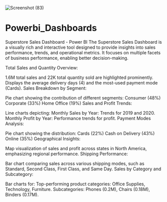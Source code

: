 ![Screenshot (83)](https://github.com/user-attachments/assets/2e853b19-571d-41d7-af28-1fc5d051e60f)
# Powerbi_Dashboards
Superstore Sales Dashboard - Power BI The Superstore Sales Dashboard is a visually rich and interactive tool designed to provide insights into sales performance, trends, and operational metrics. It focuses on multiple facets of business performance, enabling better decision-making.


Total Sales and Quantity Overview:

1.6M total sales and 22K total quantity sold are highlighted prominently.
Displays the average delivery days (4) and the most-used payment mode (Cards).
Sales Breakdown by Segment:

Pie chart showing the contribution of different segments:
Consumer (48%)
Corporate (33%)
Home Office (19%)
Sales and Profit Trends:

Line charts depicting:
Monthly Sales by Year: Trends for 2019 and 2020.
Monthly Profit by Year: Performance trends for profit.
Payment Modes Analysis:

Pie chart showing the distribution:
Cards (22%)
Cash on Delivery (43%)
Online (35%)
Geographical Insights:

Map visualization of sales and profit across states in North America, emphasizing regional performance.
Shipping Performance:

Bar chart comparing sales across various shipping modes, such as Standard, Second Class, First Class, and Same Day.
Sales by Category and Subcategory:

Bar charts for:
Top-performing product categories: Office Supplies, Technology, Furniture.
Subcategories: Phones (0.2M), Chairs (0.18M), Binders (0.17M).
